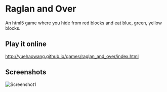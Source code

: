 # Raglan and Over
An html5 game where you hide from red blocks and eat blue, green, yellow blocks.

## Play it online

http://yuehaowang.github.io/games/raglan_and_over/index.html

## Screenshots

![Screenshot1](http://yuehaowang.github.io/images/demo/raglan_and_over1.png)
